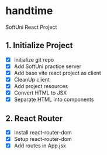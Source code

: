 # handtime

SoftUni React Project

## 1. Initialize Project

- [x] Initialize git repo
- [x] Add SoftUni practice server
- [x] Add base vite react project as client
- [x] CleanUp client
- [x] Add project resources
- [x] Convert HTML to JSX
- [x] Separate HTML into components

## 2. React Router

- [x] Install react-router-dom
- [x] Setup react-router-dom
- [x] Add routes in App.jsx
